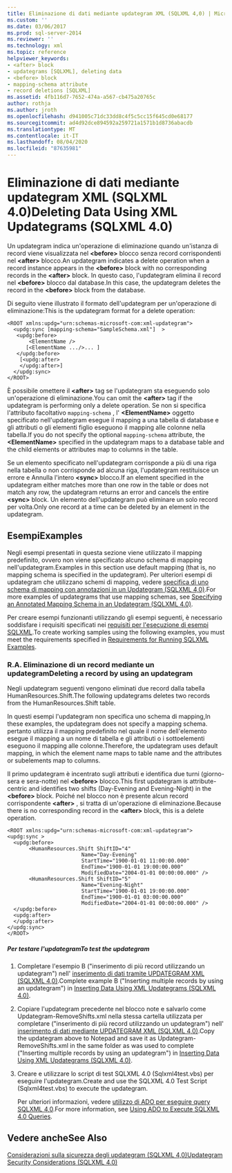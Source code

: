 ```yaml
---
title: Eliminazione di dati mediante updategram XML (SQLXML 4,0) | Microsoft Docs
ms.custom: ''
ms.date: 03/06/2017
ms.prod: sql-server-2014
ms.reviewer: ''
ms.technology: xml
ms.topic: reference
helpviewer_keywords:
- <after> block
- updategrams [SQLXML], deleting data
- <before> block
- mapping-schema attribute
- record deletions [SQLXML]
ms.assetid: 4fb116d7-7652-474a-a567-cb475a20765c
author: rothja
ms.author: jroth
ms.openlocfilehash: d941005c71dc33dd8c4f5c5cc15f645cd0e68177
ms.sourcegitcommit: ad4d92dce894592a259721a1571b1d8736abacdb
ms.translationtype: MT
ms.contentlocale: it-IT
ms.lasthandoff: 08/04/2020
ms.locfileid: "87635981"
---
```

# <a name="deleting-data-using-xml-updategrams-sqlxml-40"></a><span data-ttu-id="67427-102">Eliminazione di dati mediante updategram XML (SQLXML 4.0)</span><span class="sxs-lookup"><span data-stu-id="67427-102">Deleting Data Using XML Updategrams (SQLXML 4.0)</span></span>
  <span data-ttu-id="67427-103">Un updategram indica un'operazione di eliminazione quando un'istanza di record viene visualizzata nel **\<before>** blocco senza record corrispondenti nel **\<after>** blocco.</span><span class="sxs-lookup"><span data-stu-id="67427-103">An updategram indicates a delete operation when a record instance appears in the **\<before>** block with no corresponding records in the **\<after>** block.</span></span> <span data-ttu-id="67427-104">In questo caso, l'updategram elimina il record nel **\<before>** blocco dal database.</span><span class="sxs-lookup"><span data-stu-id="67427-104">In this case, the updategram deletes the record in the **\<before>** block from the database.</span></span>  
  
 <span data-ttu-id="67427-105">Di seguito viene illustrato il formato dell'updategram per un'operazione di eliminazione:</span><span class="sxs-lookup"><span data-stu-id="67427-105">This is the updategram format for a delete operation:</span></span>  
  
```  
<ROOT xmlns:updg="urn:schemas-microsoft-com:xml-updategram">  
  <updg:sync [mapping-schema="SampleSchema.xml"]  >  
   <updg:before>  
       <ElementName />  
      [<ElementName .../>... ]  
   </updg:before>  
    [<updg:after>  
    </updg:after>]  
  </updg:sync>  
</ROOT>  
```  
  
 <span data-ttu-id="67427-106">È possibile omettere il **\<after>** tag se l'updategram sta eseguendo solo un'operazione di eliminazione.</span><span class="sxs-lookup"><span data-stu-id="67427-106">You can omit the **\<after>** tag if the updategram is performing only a delete operation.</span></span> <span data-ttu-id="67427-107">Se non si specifica l'attributo facoltativo `mapping-schema` , l' **\<ElementName>** oggetto specificato nell'updategram esegue il mapping a una tabella di database e gli attributi o gli elementi figlio eseguono il mapping alle colonne nella tabella.</span><span class="sxs-lookup"><span data-stu-id="67427-107">If you do not specify the optional `mapping-schema` attribute, the **\<ElementName>** specified in the updategram maps to a database table and the child elements or attributes map to columns in the table.</span></span>  
  
 <span data-ttu-id="67427-108">Se un elemento specificato nell'updategram corrisponde a più di una riga nella tabella o non corrisponde ad alcuna riga, l'updategram restituisce un errore e Annulla l'intero **\<sync>** blocco.</span><span class="sxs-lookup"><span data-stu-id="67427-108">If an element specified in the updategram either matches more than one row in the table or does not match any row, the updategram returns an error and cancels the entire **\<sync>** block.</span></span> <span data-ttu-id="67427-109">Un elemento dell'updategram può eliminare un solo record per volta.</span><span class="sxs-lookup"><span data-stu-id="67427-109">Only one record at a time can be deleted by an element in the updategram.</span></span>  
  
## <a name="examples"></a><span data-ttu-id="67427-110">Esempi</span><span class="sxs-lookup"><span data-stu-id="67427-110">Examples</span></span>  
 <span data-ttu-id="67427-111">Negli esempi presentati in questa sezione viene utilizzato il mapping predefinito, ovvero non viene specificato alcuno schema di mapping nell'updategram.</span><span class="sxs-lookup"><span data-stu-id="67427-111">Examples in this section use default mapping (that is, no mapping schema is specified in the updategram).</span></span> <span data-ttu-id="67427-112">Per ulteriori esempi di updategram che utilizzano schemi di mapping, vedere [specifica di uno schema di mapping con annotazioni in un Updategram &#40;SQLXML 4,0&#41;](specifying-an-annotated-mapping-schema-in-an-updategram-sqlxml-4-0.md).</span><span class="sxs-lookup"><span data-stu-id="67427-112">For more examples of updategrams that use mapping schemas, see [Specifying an Annotated Mapping Schema in an Updategram &#40;SQLXML 4.0&#41;](specifying-an-annotated-mapping-schema-in-an-updategram-sqlxml-4-0.md).</span></span>  
  
 <span data-ttu-id="67427-113">Per creare esempi funzionanti utilizzando gli esempi seguenti, è necessario soddisfare i requisiti specificati nei [requisiti per l'esecuzione di esempi SQLXML](../../sqlxml/requirements-for-running-sqlxml-examples.md).</span><span class="sxs-lookup"><span data-stu-id="67427-113">To create working samples using the following examples, you must meet the requirements specified in [Requirements for Running SQLXML Examples](../../sqlxml/requirements-for-running-sqlxml-examples.md).</span></span>  
  
### <a name="a-deleting-a-record-by-using-an-updategram"></a><span data-ttu-id="67427-114">R.</span><span class="sxs-lookup"><span data-stu-id="67427-114">A.</span></span> <span data-ttu-id="67427-115">Eliminazione di un record mediante un updategram</span><span class="sxs-lookup"><span data-stu-id="67427-115">Deleting a record by using an updategram</span></span>  
 <span data-ttu-id="67427-116">Negli updategram seguenti vengono eliminati due record dalla tabella HumanResources.Shift.</span><span class="sxs-lookup"><span data-stu-id="67427-116">The following updategrams deletes two records from the HumanResources.Shift table.</span></span>  
  
 <span data-ttu-id="67427-117">In questi esempi l'updategram non specifica uno schema di mapping,</span><span class="sxs-lookup"><span data-stu-id="67427-117">In these examples, the updategram does not specify a mapping schema.</span></span> <span data-ttu-id="67427-118">pertanto utilizza il mapping predefinito nel quale il nome dell'elemento esegue il mapping a un nome di tabella e gli attributi o i sottoelementi eseguono il mapping alle colonne.</span><span class="sxs-lookup"><span data-stu-id="67427-118">Therefore, the updategram uses default mapping, in which the element name maps to table name and the attributes or subelements map to columns.</span></span>  
  
 <span data-ttu-id="67427-119">Il primo updategram è incentrato sugli attributi e identifica due turni (giorno-sera e sera-notte) nel **\<before>** blocco.</span><span class="sxs-lookup"><span data-stu-id="67427-119">This first updategram is attribute-centric and identifies two shifts (Day-Evening and Evening-Night) in the **\<before>** block.</span></span> <span data-ttu-id="67427-120">Poiché nel blocco non è presente alcun record corrispondente **\<after>** , si tratta di un'operazione di eliminazione.</span><span class="sxs-lookup"><span data-stu-id="67427-120">Because there is no corresponding record in the **\<after>** block, this is a delete operation.</span></span>  
  
```  
<ROOT xmlns:updg="urn:schemas-microsoft-com:xml-updategram">  
<updg:sync >  
  <updg:before>  
       <HumanResources.Shift ShiftID="4"  
                        Name="Day-Evening"  
                        StartTime="1900-01-01 11:00:00.000"  
                        EndTime="1900-01-01 19:00:00.000"  
                        ModifiedDate="2004-01-01 00:00:00.000" />  
       <HumanResources.Shift ShiftID="5"  
                        Name="Evening-Night"  
                        StartTime="1900-01-01 19:00:00.000"  
                        EndTime="1900-01-01 03:00:00.000"  
                        ModifiedDate="2004-01-01 00:00:00.000" />  
  </updg:before>  
  <updg:after>  
  </updg:after>  
</updg:sync>  
</ROOT>  
```  
  
##### <a name="to-test-the-updategram"></a><span data-ttu-id="67427-121">Per testare l'updategram</span><span class="sxs-lookup"><span data-stu-id="67427-121">To test the updategram</span></span>  
  
1.  <span data-ttu-id="67427-122">Completare l'esempio B ("inserimento di più record utilizzando un updategram") nell' [inserimento di dati tramite UPDATEGRAM XML &#40;SQLXML 4,0&#41;](inserting-data-using-xml-updategrams-sqlxml-4-0.md).</span><span class="sxs-lookup"><span data-stu-id="67427-122">Complete example B ("Inserting multiple records by using an updategram") in [Inserting Data Using XML Updategrams &#40;SQLXML 4.0&#41;](inserting-data-using-xml-updategrams-sqlxml-4-0.md).</span></span>  
  
2.  <span data-ttu-id="67427-123">Copiare l'updategram precedente nel blocco note e salvarlo come Updategram-RemoveShifts.xml nella stessa cartella utilizzata per completare ("inserimento di più record utilizzando un updategram") nell' [inserimento di dati mediante UPDATEGRAM XML &#40;SQLXML 4,0&#41;](inserting-data-using-xml-updategrams-sqlxml-4-0.md).</span><span class="sxs-lookup"><span data-stu-id="67427-123">Copy the updategram above to Notepad and save it as Updategram-RemoveShifts.xml in the same folder as was used to complete ("Inserting multiple records by using an updategram") in [Inserting Data Using XML Updategrams &#40;SQLXML 4.0&#41;](inserting-data-using-xml-updategrams-sqlxml-4-0.md).</span></span>  
  
3.  <span data-ttu-id="67427-124">Creare e utilizzare lo script di test SQLXML 4.0 (Sqlxml4test.vbs) per eseguire l'updategram.</span><span class="sxs-lookup"><span data-stu-id="67427-124">Create and use the SQLXML 4.0 Test Script (Sqlxml4test.vbs) to execute the updategram.</span></span>  
  
     <span data-ttu-id="67427-125">Per ulteriori informazioni, vedere [utilizzo di ADO per eseguire query SQLXML 4,0](../../sqlxml/using-ado-to-execute-sqlxml-4-0-queries.md).</span><span class="sxs-lookup"><span data-stu-id="67427-125">For more information, see [Using ADO to Execute SQLXML 4.0 Queries](../../sqlxml/using-ado-to-execute-sqlxml-4-0-queries.md).</span></span>  
  
## <a name="see-also"></a><span data-ttu-id="67427-126">Vedere anche</span><span class="sxs-lookup"><span data-stu-id="67427-126">See Also</span></span>  
 [<span data-ttu-id="67427-127">Considerazioni sulla sicurezza degli updategram &#40;SQLXML 4,0&#41;</span><span class="sxs-lookup"><span data-stu-id="67427-127">Updategram Security Considerations &#40;SQLXML 4.0&#41;</span></span>](../security/updategram-security-considerations-sqlxml-4-0.md)  
  
  
